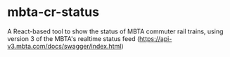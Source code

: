 # mbta-cr-status
A React-based tool to show the status of MBTA commuter rail trains, using version 3 
of the MBTA's realtime status feed
(https://api-v3.mbta.com/docs/swagger/index.html)


